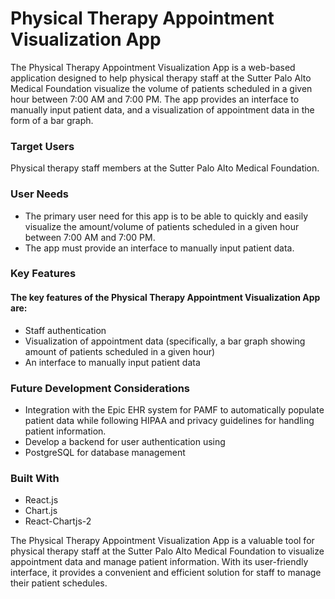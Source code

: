 # Physical Therapy Appointment Visualization App
The Physical Therapy Appointment Visualization App is a web-based application designed to help physical therapy staff at the Sutter Palo Alto Medical Foundation visualize the volume of patients scheduled in a given hour between 7:00 AM and 7:00 PM. The app provides an interface to manually input patient data, and a visualization of appointment data in the form of a bar graph.

### Target Users
Physical therapy staff members at the Sutter Palo Alto Medical Foundation.

### User Needs
- The primary user need for this app is to be able to quickly and easily visualize the amount/volume of patients scheduled in a given hour between 7:00 AM and 7:00 PM. 
- The app must provide an interface to manually input patient data.

### Key Features
#### The key features of the Physical Therapy Appointment Visualization App are:
- Staff authentication
- Visualization of appointment data (specifically, a bar graph showing amount of patients scheduled in a given hour)
- An interface to manually input patient data

### Future Development Considerations
- Integration with the Epic EHR system for PAMF to automatically populate patient data while following HIPAA and privacy guidelines for handling patient information.
- Develop a backend for user authentication using 
- PostgreSQL for database management

### Built With
- React.js
- Chart.js
- React-Chartjs-2


The Physical Therapy Appointment Visualization App is a valuable tool for physical therapy staff at the Sutter Palo Alto Medical Foundation to visualize appointment data and manage patient information. With its user-friendly interface, it provides a convenient and efficient solution for staff to manage their patient schedules.